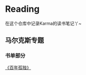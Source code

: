 # Reading
在这个仓库中记录Karma的读书笔记丫~

## 马尔克斯专题
### 书单部分
[《百年孤独》](https://weread.qq.com/web/bookDetail/8bc329705e46708bcb0c164)
